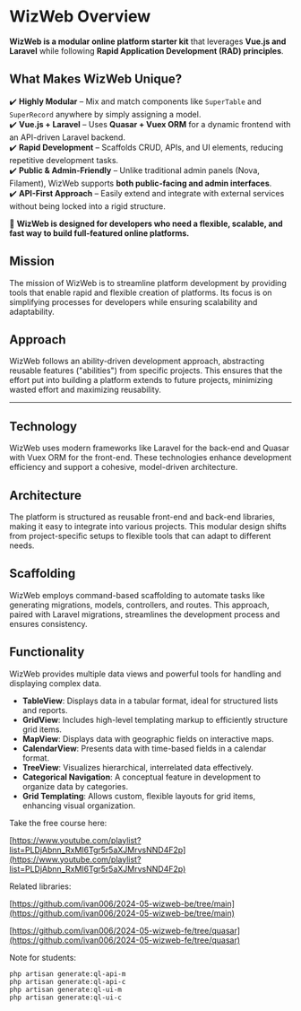 



# WizWeb Overview

**WizWeb is a modular online platform starter kit** that leverages **Vue.js and Laravel** while following **Rapid Application Development (RAD) principles**.  

## What Makes WizWeb Unique? 
✔️ **Highly Modular** – Mix and match components like `SuperTable` and `SuperRecord` anywhere by simply assigning a model.  
✔️ **Vue.js + Laravel** – Uses **Quasar + Vuex ORM** for a dynamic frontend with an API-driven Laravel backend.  
✔️ **Rapid Development** – Scaffolds CRUD, APIs, and UI elements, reducing repetitive development tasks.  
✔️ **Public & Admin-Friendly** – Unlike traditional admin panels (Nova, Filament), WizWeb supports **both public-facing and admin interfaces**.  
✔️ **API-First Approach** – Easily extend and integrate with external services without being locked into a rigid structure.  

🚀 **WizWeb is designed for developers who need a flexible, scalable, and fast way to build full-featured online platforms.**

## Mission  
The mission of WizWeb is to streamline platform development by providing tools that enable rapid and flexible creation of platforms. Its focus is on simplifying processes for developers while ensuring scalability and adaptability.

## Approach  
WizWeb follows an ability-driven development approach, abstracting reusable features ("abilities") from specific projects. This ensures that the effort put into building a platform extends to future projects, minimizing wasted effort and maximizing reusability.

---

## Technology  
WizWeb uses modern frameworks like Laravel for the back-end and Quasar with Vuex ORM for the front-end. These technologies enhance development efficiency and support a cohesive, model-driven architecture.

## Architecture  
The platform is structured as reusable front-end and back-end libraries, making it easy to integrate into various projects. This modular design shifts from project-specific setups to flexible tools that can adapt to different needs.

## Scaffolding  
WizWeb employs command-based scaffolding to automate tasks like generating migrations, models, controllers, and routes. This approach, paired with Laravel migrations, streamlines the development process and ensures consistency.

## Functionality  
WizWeb provides multiple data views and powerful tools for handling and displaying complex data.

- **TableView**: Displays data in a tabular format, ideal for structured lists and reports.  
- **GridView**: Includes high-level templating markup to efficiently structure grid items.  
- **MapView**: Displays data with geographic fields on interactive maps.  
- **CalendarView**: Presents data with time-based fields in a calendar format.  
- **TreeView**: Visualizes hierarchical, interrelated data effectively.  
- **Categorical Navigation**: A conceptual feature in development to organize data by categories.  
- **Grid Templating**: Allows custom, flexible layouts for grid items, enhancing visual organization.

Take the free course here:

[https://www.youtube.com/playlist?list=PLDjAbnn_RxMI6Tgr5r5aXJMrvsNND4F2p](https://www.youtube.com/playlist?list=PLDjAbnn_RxMI6Tgr5r5aXJMrvsNND4F2p)


Related libraries:

[https://github.com/ivan006/2024-05-wizweb-be/tree/main](https://github.com/ivan006/2024-05-wizweb-be/tree/main)

[https://github.com/ivan006/2024-05-wizweb-fe/tree/quasar](https://github.com/ivan006/2024-05-wizweb-fe/tree/quasar)

Note for students:

```
php artisan generate:ql-api-m
php artisan generate:ql-api-c
php artisan generate:ql-ui-m
php artisan generate:ql-ui-c
```
